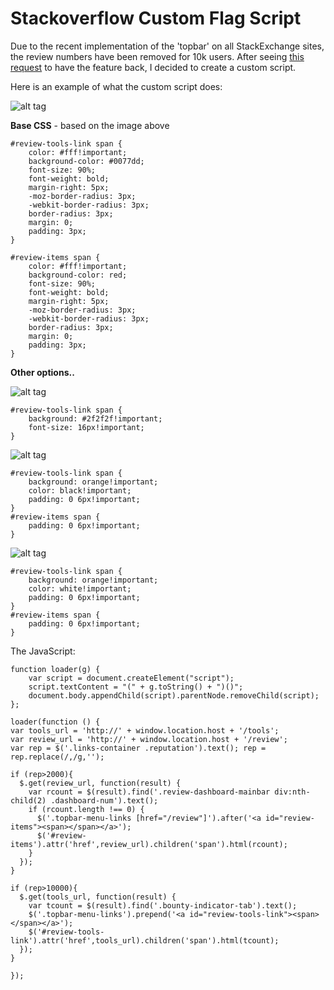 Stackoverflow Custom Flag Script
=============================

Due to the recent implementation of the 'topbar' on all StackExchange sites, the review numbers have been removed for 10k users. After seeing [this request](http://meta.stackoverflow.com/questions/209998/bring-back-review-numbers-to-the-top-bar) to have the feature back, I decided to create a custom script.

Here is an example of what the custom script does:

![alt tag](http://i.stack.imgur.com/iGwgU.png)

**Base CSS** - based on the image above

    #review-tools-link span {
        color: #fff!important;
        background-color: #0077dd;
        font-size: 90%;
        font-weight: bold;
        margin-right: 5px;
        -moz-border-radius: 3px;
        -webkit-border-radius: 3px;
        border-radius: 3px;
        margin: 0;
        padding: 3px;
    }
    
    #review-items span {
        color: #fff!important;
        background-color: red;
        font-size: 90%;
        font-weight: bold;
        margin-right: 5px;
        -moz-border-radius: 3px;
        -webkit-border-radius: 3px;
        border-radius: 3px;
        margin: 0;
        padding: 3px;
    }

**Other options..**

![alt tag](http://i.stack.imgur.com/CBJB7.png)

    #review-tools-link span {
        background: #2f2f2f!important;
        font-size: 16px!important;
    }

![alt tag](http://i.stack.imgur.com/AWTHZ.png)

    #review-tools-link span {
        background: orange!important;
        color: black!important;
        padding: 0 6px!important;
    }
    #review-items span {
        padding: 0 6px!important;
    }
    
![alt tag](http://i.stack.imgur.com/MZzE3.png)

    #review-tools-link span {
        background: orange!important;
        color: white!important;
        padding: 0 6px!important;
    }
    #review-items span {
        padding: 0 6px!important;
    }
    
The JavaScript:

    function loader(g) {
        var script = document.createElement("script");
        script.textContent = "(" + g.toString() + ")()";
        document.body.appendChild(script).parentNode.removeChild(script);
    };
    
    loader(function () {
    var tools_url = 'http://' + window.location.host + '/tools';
    var review_url = 'http://' + window.location.host + '/review';
    var rep = $('.links-container .reputation').text(); rep = rep.replace(/,/g,'');
    
    if (rep>2000){
      $.get(review_url, function(result) {
        var rcount = $(result).find('.review-dashboard-mainbar div:nth-child(2) .dashboard-num').text();
        if (rcount.length !== 0) {
          $('.topbar-menu-links [href="/review"]').after('<a id="review-items"><span></span></a>');
          $('#review-items').attr('href',review_url).children('span').html(rcount);
        }
      });
    }
    
    if (rep>10000){
      $.get(tools_url, function(result) {
        var tcount = $(result).find('.bounty-indicator-tab').text();
        $('.topbar-menu-links').prepend('<a id="review-tools-link"><span></span></a>');
        $('#review-tools-link').attr('href',tools_url).children('span').html(tcount);
      });
    }
    
    });
